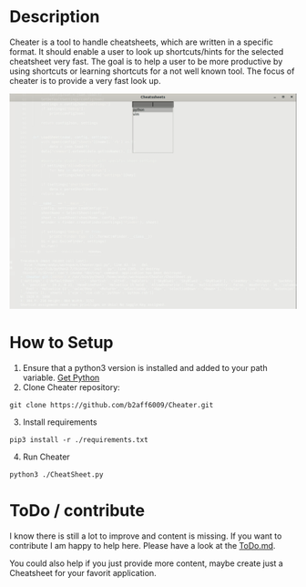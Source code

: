 # Description
Cheater is a tool to handle cheatsheets, which are written in a specific format. It should enable a user to look up shortcuts/hints for the selected cheatsheet very fast. The goal is to help a user to be more productive by using shortcuts or learning shortcuts for a not well known tool. The focus of cheater is to provide a very fast look up.

![](preview.gif)

# How to Setup

1. Ensure that a python3 version is installed and added to your path variable. [Get Python] 
2. Clone Cheater repository:
```
git clone https://github.com/b2aff6009/Cheater.git
```
3. Install requirements 
```
pip3 install -r ./requirements.txt
```
4. Run Cheater 
```
python3 ./CheatSheet.py
```

[Get Python]: https://www.python.org/downloads/ 
[CheaterUrl]: https://github.com/b2aff6009/Cheater.git

# ToDo / contribute
I know there is still a lot to improve and content is missing. If you want to contribute I am happy to help here. Please have a look at the [ToDo.md].

You could also help if you just provide more content, maybe create just a Cheatsheet for your favorit application.

[ToDo.md]: https://github.com/b2aff6009/Cheater/TODO.md